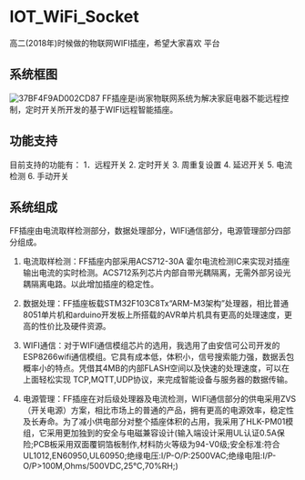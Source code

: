 # IOT_WiFi_Socket
高二(2018年)时候做的物联网WIFI插座，希望大家喜欢
平台
## 系统框图
![37BF4F9AD002CD87](37BF4F9AD002CD87.png)
FF插座是i尚家物联网系统为解决家庭电器不能远程控制，定时开关所开发的基于WIFI远程智能插座。
## 功能支持
目前支持的功能有：
1．远程开关
2. 定时开关
3. 周重复设置
4. 延迟开关
5. 电流检测
6. 手动开关
## 系统组成
FF插座由电流取样检测部分，数据处理部分，WIFI通信部分，电源管理部分四部分组成。

1. 电流取样检测：FF插座内部采用ACS712-30A 霍尔电流检测IC来实现对插座输出电流的实时检测。ACS712系列芯片内部自带光耦隔离，无需外部另设光耦隔离电路。以此增加插座的稳定性。

2. 数据处理：FF插座板载STM32F103C8Tx“ARM-M3架构”处理器，相比普通8051单片机和arduino开发板上所搭载的AVR单片机具有更高的处理速度，更高的性价比及硬件资源。

3. WIFI通信：对于WIFI通信模组芯片的选用，我选用了由安信可公司开发的 ESP8266wifi通信模组。它具有成本低，体积小，信号搜索能力强，数据丢包概率小的特点。凭借其4MB的内部FLASH空间以及快速的处理速度，可以在上面轻松实现 TCP,MQTT,UDP协议，来完成智能设备与服务器的数据传输。

4. 电源管理：FF插座在对后级处理器及电流检测，WIFI通信部分的供电采用ZVS（开关电源）方案，相比市场上的普通的产品，拥有更高的电源效率，稳定性及长寿命。为了减小供电部分对整个插座体积的占用，我采用了HLK-PM01模组，它采用更加独到的安全与电磁兼容设计(输入端设计采用UL认证0.5A保险;PCB板采用双面覆铜箔板制作,材料防火等级为94-V0级;安全标准:符合UL1012,EN60950,UL60950;绝缘电压:I/P-O/P:2500VAC;绝缘电阻:I/P-O/P>100M,Ohms/500VDC,25℃,70%RH;)


